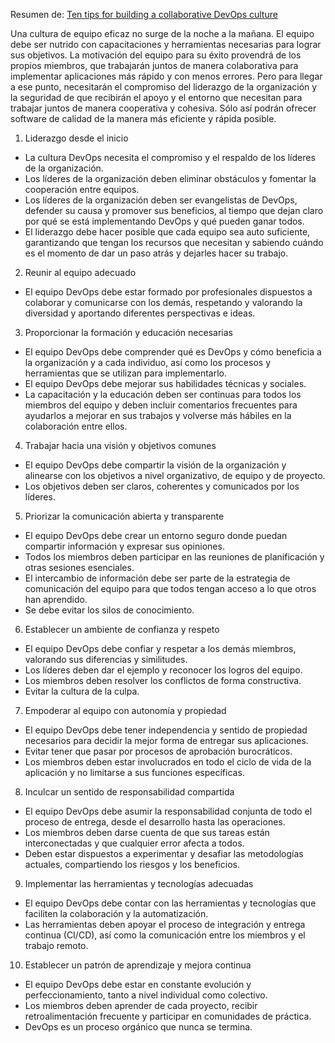 
Resumen de: [Ten tips for building a collaborative DevOps culture](https://www.red-gate.com/simple-talk/devops/culture/ten-tips-building-collaborative-devops-culture)

Una cultura de equipo eficaz no surge de la noche a la mañana. El equipo debe ser nutrido con capacitaciones y herramientas necesarias para lograr sus objetivos. La motivación del equipo para su éxito provendrá de los propios miembros, que trabajarán juntos de manera colaborativa para implementar aplicaciones más rápido y con menos errores. Pero para llegar a ese punto, necesitarán el compromiso del liderazgo de la organización y la seguridad de que recibirán el apoyo y el entorno que necesitan para trabajar juntos de manera cooperativa y cohesiva. Sólo así podrán ofrecer software de calidad de la manera más eficiente y rápida posible.

1. Liderazgo desde el inicio

* La cultura DevOps necesita el compromiso y el respaldo de los líderes de la organización. 
* Los líderes de la organización deben eliminar obstáculos y fomentar la cooperación entre equipos. 
* Los líderes de la organización deben ser evangelistas de DevOps, defender su causa y promover sus beneficios, al tiempo que dejan claro por qué se está implementando DevOps y qué pueden ganar todos.
* El liderazgo debe hacer posible que cada equipo sea auto suficiente, garantizando que tengan los recursos que necesitan y sabiendo cuándo es el momento de dar un paso atrás y dejarles hacer su trabajo.
  
2. Reunir al equipo adecuado 

* El equipo DevOps debe estar formado por profesionales dispuestos a colaborar y comunicarse con los demás, respetando y valorando la diversidad y aportando diferentes perspectivas e ideas.

3. Proporcionar la formación y educación necesarias 

* El equipo DevOps debe comprender qué es DevOps y cómo beneficia a la organización y a cada individuo, así como los procesos y herramientas que se utilizan para implementarlo. 
* El equipo DevOps debe mejorar sus habilidades técnicas y sociales.
* La capacitación y la educación deben ser continuas para todos los miembros del equipo y deben incluir comentarios frecuentes para ayudarlos a mejorar en sus trabajos y volverse más hábiles en la colaboración entre ellos.

4. Trabajar hacia una visión y objetivos comunes

* El equipo DevOps debe compartir la visión de la organización y alinearse con los objetivos a nivel organizativo, de equipo y de proyecto. 
* Los objetivos deben ser claros, coherentes y comunicados por los líderes.

5. Priorizar la comunicación abierta y transparente

* El equipo DevOps debe crear un entorno seguro donde puedan compartir información y expresar sus opiniones. 
* Todos los miembros deben participar en las reuniones de planificación y otras sesiones esenciales.
* El intercambio de información debe ser parte de la estrategia de comunicación del equipo para que todos tengan acceso a lo que otros han aprendido.
* Se debe evitar los silos de conocimiento.

6. Establecer un ambiente de confianza y respeto

* El equipo DevOps debe confiar y respetar a los demás miembros, valorando sus diferencias y similitudes. 
* Los líderes deben dar el ejemplo y reconocer los logros del equipo. 
* Los miembros deben resolver los conflictos de forma constructiva.
* Evitar la cultura de la culpa.

7. Empoderar al equipo con autonomía y propiedad

* El equipo DevOps debe tener independencia y sentido de propiedad necesarios para decidir la mejor forma de entregar sus aplicaciones. 
* Evitar tener que pasar por procesos de aprobación burocráticos. 
* Los miembros deben estar involucrados en todo el ciclo de vida de la aplicación y no limitarse a sus funciones específicas.

8. Inculcar un sentido de responsabilidad compartida

* El equipo DevOps debe asumir la responsabilidad conjunta de todo el proceso de entrega, desde el desarrollo hasta las operaciones. 
* Los miembros deben darse cuenta de que sus tareas están interconectadas y que cualquier error afecta a todos. 
* Deben estar dispuestos a experimentar y desafiar las metodologías actuales, compartiendo los riesgos y los beneficios.

9. Implementar las herramientas y tecnologías adecuadas

* El equipo DevOps debe contar con las herramientas y tecnologías que faciliten la colaboración y la automatización. 
* Las herramientas deben apoyar el proceso de integración y entrega continua (CI/CD), así como la comunicación entre los miembros y el trabajo remoto.

10. Establecer un patrón de aprendizaje y mejora continua 

* El equipo DevOps debe estar en constante evolución y perfeccionamiento, tanto a nivel individual como colectivo. 
* Los miembros deben aprender de cada proyecto, recibir retroalimentación frecuente y participar en comunidades de práctica. 
* DevOps es un proceso orgánico que nunca se termina.